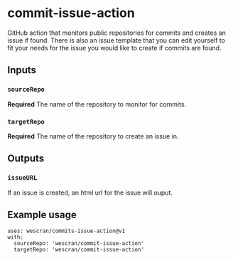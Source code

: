 # commit-issue-action
GitHub action that monitors public repositories for commits and creates an issue if found. There is also an issue template that you can edit yourself to fit your needs for the issue you would like to create if commits are found.

## Inputs

### `sourceRepo`

**Required** The name of the repository to monitor for commits.

### `targetRepo`

**Required** The name of the repository to create an issue in. 

## Outputs

### `issueURL`

If an issue is created, an html url for the issue will ouput.

## Example usage
```
uses: wescran/commits-issue-action@v1
with:
  sourceRepo: 'wescran/commit-issue-action'
  targetRepo: 'wescran/commit-issue-action'
```
